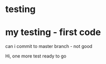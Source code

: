 # testing
# my testing - first code
can i commit to master branch - not good


Hi, one more test
ready to go
